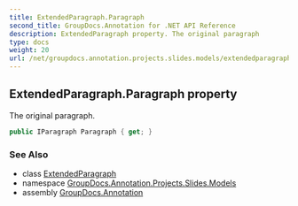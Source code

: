 ```yaml
---
title: ExtendedParagraph.Paragraph
second_title: GroupDocs.Annotation for .NET API Reference
description: ExtendedParagraph property. The original paragraph
type: docs
weight: 20
url: /net/groupdocs.annotation.projects.slides.models/extendedparagraph/paragraph/
---
```

## ExtendedParagraph.Paragraph property

The original paragraph.

```csharp
public IParagraph Paragraph { get; }
```

### See Also

* class [ExtendedParagraph](../)
* namespace [GroupDocs.Annotation.Projects.Slides.Models](../../extendedparagraph/)
* assembly [GroupDocs.Annotation](../../../)


